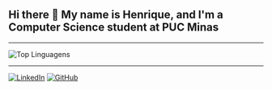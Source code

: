 ## Hi there 👋 My name is Henrique, and I'm a Computer Science student at PUC Minas

---

![Top Linguagens](https://github-readme-stats.vercel.app/api/top-langs/?username=HenriqueSaldanha000&layout=compact&langs_count=6&theme=dark)

---

[![LinkedIn](https://img.shields.io/badge/-LinkedIn-0A66C2?style=flat-square&logo=linkedin&logoColor=white)](https://www.linkedin.com/in/henrique-saldanha- )
[![GitHub](https://img.shields.io/badge/-GitHub-181717?style=flat-square&logo=github&logoColor=white)](https://Github.com/HenriqueSaldanha000)
